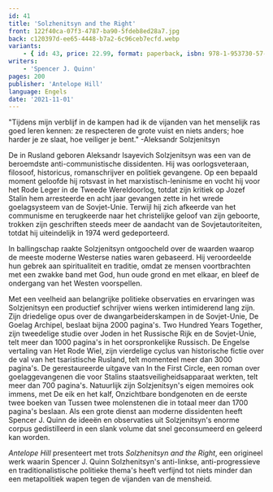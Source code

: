 ```yaml
---
id: 41
title: 'Solzhenitsyn and the Right'
front: 122f40ca-07f3-4787-ba90-5fdeb8ed28a7.jpg
back: c120397d-ee65-4448-b7a2-6c96ceb7ecfd.webp
variants:
    - { id: 43, price: 22.99, format: paperback, isbn: 978-1-953730-57-2 }
writers:
    - 'Spencer J. Quinn'
pages: 200
publisher: 'Antelope Hill'
language: Engels
date: '2021-11-01'
---
```


"Tijdens mijn verblijf in de kampen had ik de vijanden van het menselijk ras goed leren kennen: ze respecteren de grote vuist en niets anders; hoe harder je ze slaat, hoe veiliger je bent." -Aleksandr Solzjenitsyn
 
De in Rusland geboren Aleksandr Isayevich Solzjenitsyn was een van de beroemdste anti-communistische dissidenten. Hij was oorlogsveteraan, filosoof, historicus, romanschrijver en politiek gevangene. Op een bepaald moment geloofde hij rotsvast in het marxistisch-leninisme en vocht hij voor het Rode Leger in de Tweede Wereldoorlog, totdat zijn kritiek op Jozef Stalin hem arresteerde en acht jaar gevangen zette in het wrede goelagsysteem van de Sovjet-Unie. Terwijl hij zich afkeerde van het communisme en terugkeerde naar het christelijke geloof van zijn geboorte, trokken zijn geschriften steeds meer de aandacht van de Sovjetautoriteiten, totdat hij uiteindelijk in 1974 werd gedeporteerd.
 
In ballingschap raakte Solzjenitsyn ontgoocheld over de waarden waarop de meeste moderne Westerse naties waren gebaseerd. Hij veroordeelde hun gebrek aan spiritualiteit en traditie, omdat ze mensen voortbrachten met een zwakke band met God, hun oude grond en met elkaar, en bleef de ondergang van het Westen voorspellen.
 
Met een veelheid aan belangrijke politieke observaties en ervaringen was Solzjenitsyn een productief schrijver wiens werken intimiderend lang zijn. Zijn driedelige opus over de dwangarbeiderskampen in de Sovjet-Unie, De Goelag Archipel, beslaat bijna 2000 pagina's. Two Hundred Years Together, zijn tweedelige studie over Joden in het Russische Rijk en de Sovjet-Unie, telt meer dan 1000 pagina's in het oorspronkelijke Russisch. De Engelse vertaling van Het Rode Wiel, zijn vierdelige cyclus van historische fictie over de val van het tsaristische Rusland, telt momenteel meer dan 3000 pagina's. De gerestaureerde uitgave van In the First Circle, een roman over goelaggevangenen die voor Stalins staatsveiligheidsapparaat werkten, telt meer dan 700 pagina's. Natuurlijk zijn Solzjenitsyn's eigen memoires ook immens, met De eik en het kalf, Onzichtbare bondgenoten en de eerste twee boeken van Tussen twee molenstenen die in totaal meer dan 1700 pagina's beslaan. Als een grote dienst aan moderne dissidenten heeft Spencer J. Quinn de ideeën en observaties uit Solzjenitsyn's enorme corpus gedistilleerd in een slank volume dat snel geconsumeerd en geleerd kan worden.
 
*Antelope Hill* presenteert met trots *Solzhenitsyn and the Right*, een origineel werk waarin Spencer J. Quinn Solzhenitsyn's anti-linkse, anti-progressieve en traditionalistische politieke thema's heeft verfijnd tot niets minder dan een metapolitiek wapen tegen de vijanden van de mensheid.
